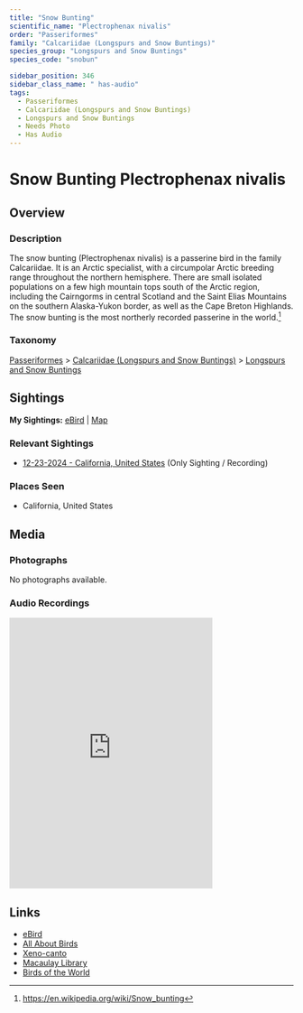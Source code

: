 ```yaml
---
title: "Snow Bunting"
scientific_name: "Plectrophenax nivalis"
order: "Passeriformes"
family: "Calcariidae (Longspurs and Snow Buntings)"
species_group: "Longspurs and Snow Buntings"
species_code: "snobun"

sidebar_position: 346
sidebar_class_name: " has-audio"
tags: 
  - Passeriformes
  - Calcariidae (Longspurs and Snow Buntings)
  - Longspurs and Snow Buntings
  - Needs Photo
  - Has Audio
---
```


# Snow Bunting <span className='sci_name'>Plectrophenax nivalis</span>

## Overview

### Description
The snow bunting (Plectrophenax nivalis) is a passerine bird in the family Calcariidae. It is an Arctic specialist, with a circumpolar Arctic breeding range throughout the northern hemisphere. There are small isolated populations on a few high mountain tops south of the Arctic region, including the Cairngorms in central Scotland and the Saint Elias Mountains on the southern Alaska-Yukon border, as well as the Cape Breton Highlands. The snow bunting is the most northerly recorded passerine in the world.[^1]

[^1]: https://en.wikipedia.org/wiki/Snow_bunting

### Taxonomy
[Passeriformes](/tags/passeriformes) > [Calcariidae (Longspurs and Snow Buntings)](/tags/calcariidae-longspurs-and-snow-buntings) > [Longspurs and Snow Buntings](/tags/longspurs-and-snow-buntings)


## Sightings

**My Sightings:** [eBird](https://ebird.org/lifelist?r=world&time=life&spp=snobun) | [Map](/map?species_code=snobun)

### Relevant Sightings

* [12-23-2024 - California, United States](https://ebird.org/checklist/S206318000) (Only Sighting / Recording)

### Places Seen

* California, United States



## Media
### Photographs
No photographs available.

### Audio Recordings
<iframe src="https://macaulaylibrary.org/asset/627926552/embed" width="360" height="480" frameborder="0" allowfullscreen></iframe>

## Links
* [eBird](https://ebird.org/species/snobun) 
* [All About Birds](https://www.allaboutbirds.org/guide/snobun) 
* [Xeno-canto](https://www.xeno-canto.org/species/plectrophenax-nivalis) 
* [Macaulay Library](https://search.macaulaylibrary.org/catalog?taxonCode=snobun&sort=rating_rank_desc)
* [Birds of the World](https://birdsoftheworld.org/bow/species/snobun)
